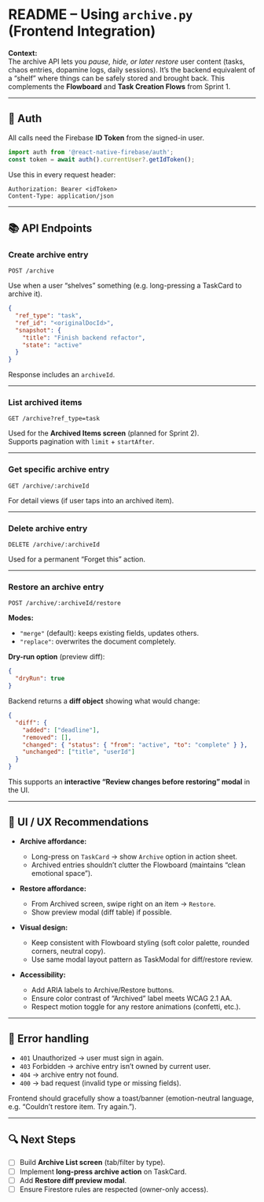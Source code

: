 # README – Using `archive.py` (Frontend Integration)

**Context:**  
The archive API lets you *pause, hide, or later restore* user content (tasks, chaos entries, dopamine logs, daily sessions). It’s the backend equivalent of a “shelf” where things can be safely stored and brought back. This complements the **Flowboard** and **Task Creation Flows** from Sprint 1.

---

## 🔑 Auth
All calls need the Firebase **ID Token** from the signed-in user.

```ts
import auth from '@react-native-firebase/auth';
const token = await auth().currentUser?.getIdToken();
```

Use this in every request header:
```http
Authorization: Bearer <idToken>
Content-Type: application/json
```

---

## 📚 API Endpoints

### Create archive entry
`POST /archive`

Use when a user “shelves” something (e.g. long-pressing a TaskCard to archive it).

```json
{
  "ref_type": "task",
  "ref_id": "<originalDocId>",
  "snapshot": {
    "title": "Finish backend refactor",
    "state": "active"
  }
}
```

Response includes an `archiveId`.

---

### List archived items
`GET /archive?ref_type=task`

Used for the **Archived Items screen** (planned for Sprint 2).  
Supports pagination with `limit` + `startAfter`.

---

### Get specific archive entry
`GET /archive/:archiveId`

For detail views (if user taps into an archived item).

---

### Delete archive entry
`DELETE /archive/:archiveId`

Used for a permanent “Forget this” action.

---

### Restore an archive entry
`POST /archive/:archiveId/restore`

**Modes:**
- `"merge"` (default): keeps existing fields, updates others.
- `"replace"`: overwrites the document completely.

**Dry-run option** (preview diff):
```json
{
  "dryRun": true
}
```

Backend returns a **diff object** showing what would change:
```json
{
  "diff": {
    "added": ["deadline"],
    "removed": [],
    "changed": { "status": { "from": "active", "to": "complete" } },
    "unchanged": ["title", "userId"]
  }
}
```

This supports an **interactive “Review changes before restoring” modal** in the UI.

---

## 🎨 UI / UX Recommendations

- **Archive affordance:**  
  - Long-press on `TaskCard` → show `Archive` option in action sheet.  
  - Archived entries shouldn’t clutter the Flowboard (maintains “clean emotional space”).
  
- **Restore affordance:**  
  - From Archived screen, swipe right on an item → `Restore`.  
  - Show preview modal (diff table) if possible.  

- **Visual design:**  
  - Keep consistent with Flowboard styling (soft color palette, rounded corners, neutral copy).  
  - Use same modal layout pattern as TaskModal for diff/restore review.  

- **Accessibility:**  
  - Add ARIA labels to Archive/Restore buttons.  
  - Ensure color contrast of “Archived” label meets WCAG 2.1 AA.  
  - Respect motion toggle for any restore animations (confetti, etc.).

---

## 🚦 Error handling
- `401` Unauthorized → user must sign in again.  
- `403` Forbidden → archive entry isn’t owned by current user.  
- `404` → archive entry not found.  
- `400` → bad request (invalid type or missing fields).  

Frontend should gracefully show a toast/banner (emotion-neutral language, e.g. “Couldn’t restore item. Try again.”).

---

## 🔍 Next Steps
- [ ] Build **Archive List screen** (tab/filter by type).  
- [ ] Implement **long-press archive action** on TaskCard.  
- [ ] Add **Restore diff preview modal**.  
- [ ] Ensure Firestore rules are respected (owner-only access).  
